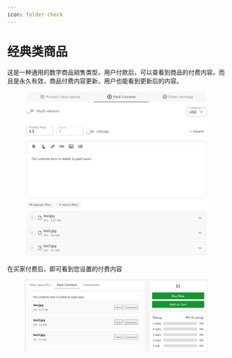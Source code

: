 ```yaml
---
icon: folder-check
---
```


# 经典类商品

这是一种通用的数字商品销售类型，用户付款后，可以查看到商品的付费内容。而且是永久有效，商品付费内容更新，用户也能看到更新后的内容。

<div align="left"><figure><img src="../.gitbook/assets/image (3) (1) (1) (1).png" alt="" width="563"><figcaption></figcaption></figure></div>

在买家付费后，即可看到您设置的付费内容

<div align="left"><figure><img src="../.gitbook/assets/image (4) (1) (1).png" alt="" width="563"><figcaption></figcaption></figure></div>
